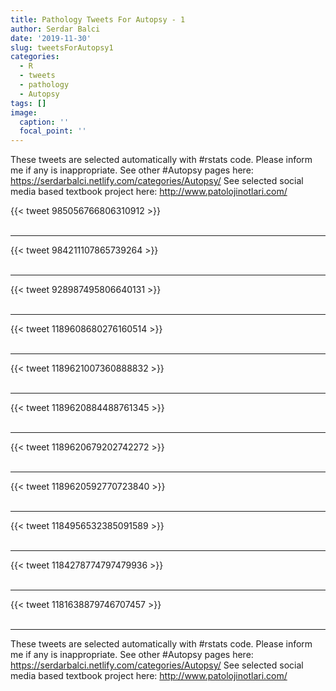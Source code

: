 ```yaml
---
title: Pathology Tweets For Autopsy - 1
author: Serdar Balci
date: '2019-11-30'
slug: tweetsForAutopsy1
categories:
  - R
  - tweets
  - pathology
  - Autopsy
tags: []
image:
  caption: ''
  focal_point: ''
---
```



These tweets are selected automatically with #rstats code. Please inform me if any is inappropriate.
See other #Autopsy pages here: https://serdarbalci.netlify.com/categories/Autopsy/ 
See selected social media based textbook project here: http://www.patolojinotlari.com/

{{< tweet 985056766806310912 >}}
<br>
<br>
<hr>
{{< tweet 984211107865739264 >}}
<br>
<br>
<hr>
{{< tweet 928987495806640131 >}}
<br>
<br>
<hr>
{{< tweet 1189608680276160514 >}}
<br>
<br>
<hr>
{{< tweet 1189621007360888832 >}}
<br>
<br>
<hr>
{{< tweet 1189620884488761345 >}}
<br>
<br>
<hr>
{{< tweet 1189620679202742272 >}}
<br>
<br>
<hr>
{{< tweet 1189620592770723840 >}}
<br>
<br>
<hr>
{{< tweet 1184956532385091589 >}}
<br>
<br>
<hr>
{{< tweet 1184278774797479936 >}}
<br>
<br>
<hr>
{{< tweet 1181638879746707457 >}}
<br>
<br>
<hr>


These tweets are selected automatically with #rstats code. Please inform me if any is inappropriate.
See other #Autopsy pages here: https://serdarbalci.netlify.com/categories/Autopsy/ 
See selected social media based textbook project here: http://www.patolojinotlari.com/
